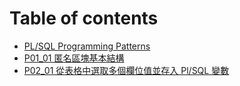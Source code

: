 # Table of contents

* [PL/SQL Programming Patterns](README.md)
* [P01_01 匿名區塊基本結構](01-01-block-structure.md)
* [P02_01 從表格中選取多個欄位值並存入 Pl/SQL 變數](01-02-select-into.md)